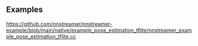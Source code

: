 ## Examples

https://github.com/nnstreamer/nnstreamer-example/blob/main/native/example_pose_estimation_tflite/nnstreamer_example_pose_estimation_tflite.cc

